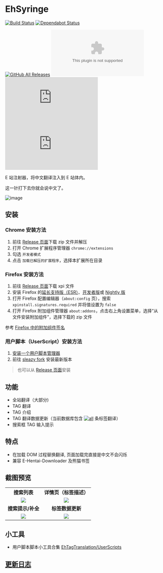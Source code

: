 # EhSyringe

[![Build Status](https://github.com/EhTagTranslation/EhSyringe/workflows/build/badge.svg)](../../actions)
[![Dependabot Status](https://api.dependabot.com/badges/status?host=github&repo=EhTagTranslation/EhSyringe)](//dependabot.com)

[![GitHub All Releases](https://img.shields.io/github/downloads/EhTagTranslation/EhSyringe/total)](../../releases)
[![GitHub Releases (by Asset)](https://img.shields.io/github/downloads/EhTagTranslation/EhSyringe/latest/ehsyringe.chrome.zip)](../../releases/latest/download/ehsyringe.chrome.zip)
[![GitHub Releases (by Asset)](https://img.shields.io/github/downloads/EhTagTranslation/EhSyringe/latest/ehsyringe.firefox.xpi)](../../releases/latest/download/ehsyringe.firefox.xpi)
[![GitHub Releases (by Asset)](https://img.shields.io/github/downloads/EhTagTranslation/EhSyringe/latest/ehsyringe.user.js)](../../releases/latest/download/ehsyringe.user.js)

E 站注射器，将中文翻译注入到 E 站体内。

这一针打下去你就会说中文了。

![image](https://user-images.githubusercontent.com/5716100/62419351-be9d7400-b6b0-11e9-86d3-680436973176.png)

## 安装

### Chrome 安装方法

1. 前往 [Release 页面](../../releases)下载 zip 文件并解压
2. 打开 Chrome 扩展程序管理器 `chrome://extensions`
3. 勾选 `开发者模式`
4. 点击 `加载已解压的扩展程序`，选择本扩展所在目录

### Firefox 安装方法

1. 前往 [Release 页面](../../releases)下载 xpi 文件
2. 安装 Firefox 的[延长支持版（ESR）](//www.mozilla.org/firefox/organizations/)、[开发者版](//www.mozilla.org/firefox/developer/)或 [Nightly 版](//nightly.mozilla.org/)
3. 打开 Firefox 配置编辑器（`about:config` 页），搜索 `xpinstall.signatures.required` 并将值设置为 `false`
4. 打开 Firefox 附加组件管理器 `about:addons`，点击右上角设置菜单，选择“从文件安装附加组件”，选择下载的 zip 文件

参考 [Firefox 中的附加组件签名](//support.mozilla.org/kb/add-ons-signing-firefox#w_dalioucllleeyzgaauoeoeoakekikakneojdeeniko)

### 用户脚本（UserScript）安装方法

1. [安装一个用户脚本管理器](//sleazyfork.org/help/installing-user-scripts)
2. 前往 [sleazy fork](//sleazyfork.org/scripts/407833) 安装最新版本

> 也可以从 [Release 页面](../../releases)安装

## 功能

-   全站翻译（大部分)
-   TAG 翻译
-   TAG 介绍
-   TAG 翻译数据更新（当前数据库包含 [![all](https://img.shields.io/endpoint?label=&color=brightgreen&url=https://ehtt.herokuapp.com/database/all/~badge)](//ehtt.now.sh/list/all) 条标签翻译）
-   搜索框 TAG 输入提示

## 特点

-   在加载 DOM 过程替换翻译, 页面加载完直接是中文不会闪烁
-   兼容 E-Hentai-Downloader 及熊猫书签

## 截图预览

<table style="font-weight: bold; text-align: center;">
    <tr>
        <td><strong>搜索列表</strong></td>
        <td><strong>详情页（标签描述）</strong></td>
    </tr>
    <tr>
        <td><img src="https://i.loli.net/2019/08/09/5MPFwd7aOsvqJXb.png"></td>
        <td><img src="https://user-images.githubusercontent.com/13471233/88816673-397b6b00-d1ef-11ea-8744-3367023fa7fb.png"></td>
    </tr>
    <tr>
        <td><strong>搜索提示/补全</strong></td>
        <td><strong>标签数据更新</strong></td>
    </tr>
    <tr>
        <td><img src="https://user-images.githubusercontent.com/5716100/60812493-310b5900-a1c4-11e9-85f7-1d4212765156.gif"></td>
        <td><img src="https://user-images.githubusercontent.com/5716100/62783460-10019500-baef-11e9-8368-a48fa40dc47d.gif"></td>
    </tr>
</table>

## 小工具

-   用户脚本脚本小工具合集 [EhTagTranslation/UserScripts](../../../UserScripts)

## [更新日志](CHANGELOG.md)
